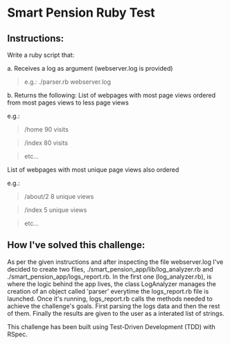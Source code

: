 # Smart Pension Ruby Test

## Instructions:

Write a ruby script that:

a. Receives a log as argument (webserver.log is provided)

> e.g.: ./parser.rb webserver.log


b. Returns the following:
List of webpages with most page views ordered from most pages views to less page views

e.g.:

> /home 90 visits

> /index 80 visits

> etc...

List of webpages with most unique page views also ordered

e.g.:

> /about/2 8 unique views

> /index 5 unique views

> etc...

## How I've solved this challenge:

As per the given instructions and after inspecting the file webserver.log I've decided to create two files, ./smart_pension_app/lib/log_analyzer.rb and ./smart_pension_app/logs_report.rb. In the first one (log_analyzer.rb), is where the logic behind the app lives, the class LogAnalyzer manages the creation of an object called 'parser' everytime the logs_report.rb file is launched.
Once it's running, logs_report.rb calls the methods needed to achieve the challenge's goals. First parsing the logs data and then the rest of them.
Finally the results are given to the user as a interated list of strings.

This challenge has been built using Test-Driven Development (TDD) with RSpec.
